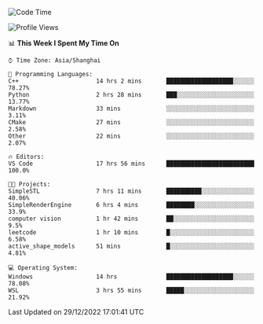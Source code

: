 <!--START_SECTION:waka-->
![Code Time](http://img.shields.io/badge/Code%20Time-514%20hrs%2043%20mins-blue)

![Profile Views](http://img.shields.io/badge/Profile%20Views-6-blue)

📊 **This Week I Spent My Time On** 

```text
⌚︎ Time Zone: Asia/Shanghai

💬 Programming Languages: 
C++                      14 hrs 2 mins       ███████████████████░░░░░░   78.27% 
Python                   2 hrs 28 mins       ███░░░░░░░░░░░░░░░░░░░░░░   13.77% 
Markdown                 33 mins             ░░░░░░░░░░░░░░░░░░░░░░░░░   3.11% 
CMake                    27 mins             ░░░░░░░░░░░░░░░░░░░░░░░░░   2.58% 
Other                    22 mins             ░░░░░░░░░░░░░░░░░░░░░░░░░   2.07%

🔥 Editors: 
VS Code                  17 hrs 56 mins      █████████████████████████   100.0%

🐱‍💻 Projects: 
SimpleSTL                7 hrs 11 mins       ██████████░░░░░░░░░░░░░░░   40.06% 
SimpleRenderEngine       6 hrs 4 mins        ████████░░░░░░░░░░░░░░░░░   33.9% 
computer vision          1 hr 42 mins        ██░░░░░░░░░░░░░░░░░░░░░░░   9.5% 
leetcode                 1 hr 10 mins        █░░░░░░░░░░░░░░░░░░░░░░░░   6.58% 
active_shape_models      51 mins             █░░░░░░░░░░░░░░░░░░░░░░░░   4.81%

💻 Operating System: 
Windows                  14 hrs              ███████████████████░░░░░░   78.08% 
WSL                      3 hrs 55 mins       █████░░░░░░░░░░░░░░░░░░░░   21.92%

```


 Last Updated on 29/12/2022 17:01:41 UTC
<!--END_SECTION:waka-->